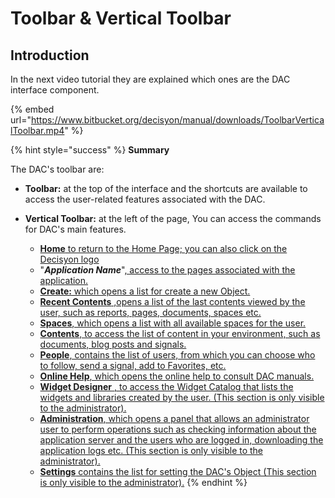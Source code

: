 # Toolbar & Vertical Toolbar

## Introduction

In the next video tutorial they are explained which ones are the DAC interface component. 



{% embed url="https://www.bitbucket.org/decisyon/manual/downloads/ToolbarVerticalToolbar.mp4" %}



{% hint style="success" %}
**Summary**

The DAC's toolbar are: 

* **Toolbar:** at the top of the interface and the shortcuts are available to access the user-related features associated with the DAC.
* **Vertical Toolbar:** at the left of the page, You can access the commands for DAC's main features. 

  * [**Home** to return to the Home Page; you can also click on the Decisyon logo](https://bitbucket.org/decisyon/manual/downloads/ToolbarVerticalToolbar.mp4)
  * "_**Application Name**_"[, access to the pages associated with the application.](https://bitbucket.org/decisyon/manual/downloads/ToolbarVerticalToolbar.mp4)
  * [**Create:** which opens a list for create a new Object.](https://bitbucket.org/decisyon/manual/downloads/ToolbarVerticalToolbar.mp4)
  * [**Recent Contents** ,opens a list of the last contents viewed by the user, such as reports, pages, documents, spaces etc.](https://bitbucket.org/decisyon/manual/downloads/ToolbarVerticalToolbar.mp4)
  * [**Spaces**, which opens a list with all available spaces for the user.](https://bitbucket.org/decisyon/manual/downloads/ToolbarVerticalToolbar.mp4)
  * [**Contents**, to access the list of content in your environment, such as documents, blog posts and signals.](https://bitbucket.org/decisyon/manual/downloads/ToolbarVerticalToolbar.mp4)
  * [**People**, contains the list of users, from which you can choose who to follow, send a signal, add to Favorites, etc.](https://bitbucket.org/decisyon/manual/downloads/ToolbarVerticalToolbar.mp4)
  * [**Online Help**, which opens the online help to consult DAC manuals.](https://bitbucket.org/decisyon/manual/downloads/ToolbarVerticalToolbar.mp4)
  * [**Widget Designer** , to access the Widget Catalog that lists the widgets and libraries created by the user. \(This section is only visible to the administrator\).](https://bitbucket.org/decisyon/manual/downloads/ToolbarVerticalToolbar.mp4)
  * [**Administration**, which opens a panel that allows an administrator user to perform operations such as checking information about the application server and the users who are logged in, downloading the application logs etc. \(This section is only visible to the administrator\).](https://bitbucket.org/decisyon/manual/downloads/ToolbarVerticalToolbar.mp4)
  * [**Settings** contains the list for setting the DAC's Object \(This section is only visible to the administrator\).](https://bitbucket.org/decisyon/manual/downloads/ToolbarVerticalToolbar.mp4)
{% endhint %}



